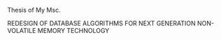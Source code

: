 Thesis of My Msc.

REDESIGN OF DATABASE ALGORITHMS FOR NEXT GENERATION NON-VOLATILE MEMORY TECHNOLOGY